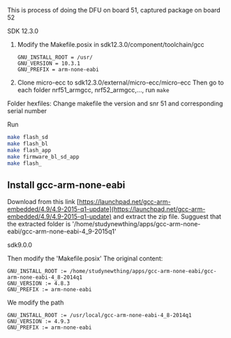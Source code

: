 This is process of doing the DFU on board 51, captured package on board 52

SDK 12.3.0

1. Modify the Makefile.posix in sdk12.3.0/component/toolchain/gcc

   ```text
   GNU_INSTALL_ROOT = /usr/
   GNU_VERSION = 10.3.1
   GNU_PREFIX = arm-none-eabi
   ```

2. Clone micro-ecc to sdk12.3.0/external/micro-ecc/micro-ecc
   Then go to each folder nrf51_armgcc, nrf52_armgcc,..., run `make`

Folder hexfiles:
Change makefile the version and snr 51 and corresponding serial number

Run

```zsh
make flash_sd
make flash_bl
make flash_app
make firmware_bl_sd_app
make flash_
```

## Install gcc-arm-none-eabi

Download from this link
[https://launchpad.net/gcc-arm-embedded/4.9/4.9-2015-q1-update](https://launchpad.net/gcc-arm-embedded/4.9/4.9-2015-q1-update) and extract the zip file.
Sugguest that the extracted folder is
'/home/studynewthing/apps/gcc-arm-none-eabi/gcc-arm-none-eabi-4_9-2015q1'

sdk9.0.0

Then modify the 'Makefile.posix'
The original content:

```text
GNU_INSTALL_ROOT := /home/studynewthing/apps/gcc-arm-none-eabi/gcc-arm-none-eabi-4_8-2014q1
GNU_VERSION := 4.8.3
GNU_PREFIX := arm-none-eabi
```

We modify the path

```text
GNU_INSTALL_ROOT := /usr/local/gcc-arm-none-eabi-4_8-2014q1
GNU_VERSION := 4.9.3
GNU_PREFIX := arm-none-eabi
```
